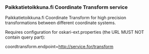 ### Paikkatietoikkuna.fi Coordinate Transform service

Paikkatietoikkuna.fi Coordinate Transform for high precision transformations between different coordinate systems.

Requires configuration for oskari-ext.properties (the URL MUST NOT contain query part):

   coordtransform.endpoint=http://service.for/transform
